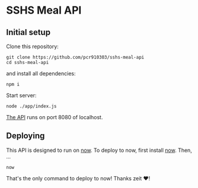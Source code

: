 # SSHS Meal API
## Initial setup

Clone this repository: 

``` shell
git clone https://github.com/pcr910303/sshs-meal-api
cd sshs-meal-api
```

and install all dependencies:

``` shell
npm i
```

Start server:

``` shell
node ./app/index.js
```

[The API](http://localhost:8080) runs on port 8080 of localhost.

## Deploying

This API is designed to run on [now](https://zeit.co). To deploy to now, first install [now](https://zeit.co). Then, ...

``` shell
now
```

That's the only command to deploy to now! Thanks zeit :heart:!
